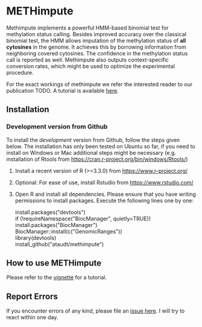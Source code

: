 METHimpute
==========

Methimpute implements a powerful HMM-based binomial test for methylation status calling. Besides improved accuracy over the classical binomial test, the HMM allows imputation of the methylation status of **all cytosines** in the genome. It achieves this by borrowing information from neighboring covered cytosines. The confidence in the methylation status call is reported as well. Methimpute also outputs context-specific conversion rates, which might be used to optimize the experimental procedure.

For the exact workings of methimpute we refer the interested reader to our publication TODO. A tutorial is available [here](https://github.com/ataudt/methimpute/blob/master/vignettes/methimpute.pdf).

Installation
------------

### Development version from Github
To install the *development* version from Github, follow the steps given below. The installation has only been tested on Ubuntu so far, if you need to install on Windows or Mac additional steps might be necessary (e.g. installation of Rtools from https://cran.r-project.org/bin/windows/Rtools/)

1. Install a recent version of R (>=3.3.0) from https://www.r-project.org/
2. Optional: For ease of use, install Rstudio from https://www.rstudio.com/
3. Open R and install all dependencies. Please ensure that you have writing permissions to install packages. Execute the following lines one by one:

   install.packages("devtools")  
	 if (!requireNamespace("BiocManager", quietly=TRUE))
    	 install.packages("BiocManager")
	 BiocManager::install(c("GenomicRanges"))  
	 library(devtools)  
	 install_github("ataudt/methimpute")  

How to use METHimpute
---------------------

Please refer to the [vignette](https://github.com/ataudt/methimpute/blob/master/vignettes/methimpute.pdf) for a tutorial.

Report Errors
-------------

If you encounter errors of any kind, please file an [issue here](https://github.com/ataudt/methimpute/issues/new). I will try to react within one day.
